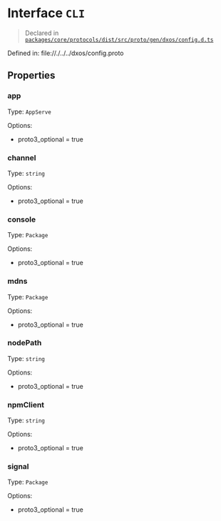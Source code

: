 # Interface `CLI`
> Declared in [`packages/core/protocols/dist/src/proto/gen/dxos/config.d.ts`]()

Defined in:
   file://./../../dxos/config.proto
## Properties
### app 
Type: `AppServe`

Options:
  - proto3_optional = true
### channel 
Type: `string`

Options:
  - proto3_optional = true
### console 
Type: `Package`

Options:
  - proto3_optional = true
### mdns 
Type: `Package`

Options:
  - proto3_optional = true
### nodePath 
Type: `string`

Options:
  - proto3_optional = true
### npmClient 
Type: `string`

Options:
  - proto3_optional = true
### signal 
Type: `Package`

Options:
  - proto3_optional = true